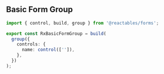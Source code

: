 ## Basic Form Group <a name="basic-form-group"></a>

```typescript
import { control, build, group } from '@reactables/forms';

export const RxBasicFormGroup = build(
  group({
    controls: {
      name: control(['']),
    },
  })
);

```